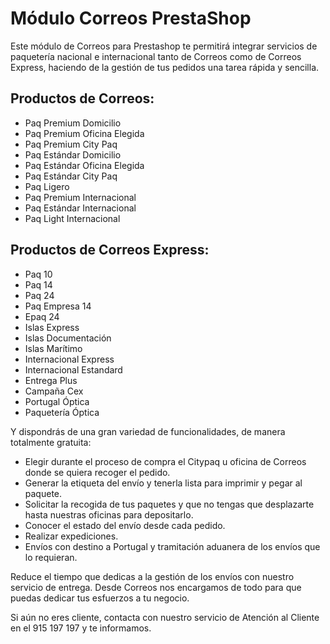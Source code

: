 # Módulo Correos PrestaShop

Este módulo de Correos para Prestashop te permitirá integrar servicios de paquetería nacional e internacional tanto de Correos como de Correos Express, haciendo de la gestión de tus pedidos una tarea rápida y sencilla.

## Productos de Correos:
- Paq Premium Domicilio
- Paq Premium Oficina Elegida
- Paq Premium City Paq
- Paq Estándar Domicilio
- Paq Estándar Oficina Elegida
- Paq Estándar City Paq
- Paq Ligero
- Paq Premium Internacional
- Paq Estándar Internacional
- Paq Light Internacional

## Productos de Correos Express:
- Paq 10
- Paq 14
- Paq 24
- Paq Empresa 14
- Epaq 24
- Islas Express
- Islas Documentación
- Islas Marítimo
- Internacional Express
- Internacional Estandard
- Entrega Plus
- Campaña Cex
- Portugal Óptica
- Paquetería Óptica

Y dispondrás de una gran variedad de funcionalidades, de manera totalmente gratuita:
- Elegir durante el proceso de compra el Citypaq u oficina de Correos donde se quiera recoger el pedido.
- Generar la etiqueta del envío y tenerla lista para imprimir y pegar al paquete.
- Solicitar la recogida de tus paquetes y que no tengas que desplazarte hasta nuestras oficinas para depositarlo.
- Conocer el estado del envío desde cada pedido.
- Realizar expediciones.
- Envíos con destino a Portugal y tramitación aduanera de los envíos que lo requieran.

Reduce el tiempo que dedicas a la gestión de los envíos con nuestro servicio de entrega. Desde Correos nos encargamos de todo para que puedas dedicar tus esfuerzos a tu negocio.

Si aún no eres cliente, contacta con nuestro servicio de Atención al Cliente en el 915 197 197 y te informamos.
